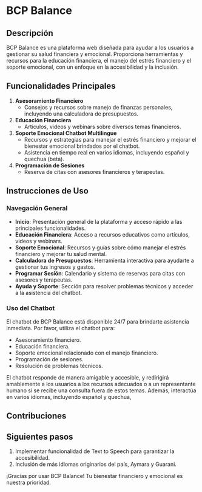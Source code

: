 # BCP Balance

## Descripción

BCP Balance es una plataforma web diseñada para ayudar a los usuarios a gestionar su salud financiera y emocional. Proporciona herramientas y recursos para la educación financiera, el manejo del estrés financiero y el soporte emocional, con un enfoque en la accesibilidad y la inclusión.

## Funcionalidades Principales

1. **Asesoramiento Financiero**
   - Consejos y recursos sobre manejo de finanzas personales, incluyendo una calculadora de presupuestos.
2. **Educación Financiera**
   - Artículos, videos y webinars sobre diversos temas financieros.
3. **Soporte Emocional Chatbot Multilingue**
   - Recursos y estrategias para manejar el estrés financiero y mejorar el bienestar emocional brindados por el chatbot.
   - Asistencia en tiempo real en varios idiomas, incluyendo español y quechua (beta).
4. **Programación de Sesiones**
   - Reserva de citas con asesores financieros y terapeutas.

## Instrucciones de Uso

### Navegación General

- **Inicio**: Presentación general de la plataforma y acceso rápido a las principales funcionalidades.
- **Educación Financiera**: Acceso a recursos educativos como artículos, videos y webinars.
- **Soporte Emocional**: Recursos y guías sobre cómo manejar el estrés financiero y mejorar tu salud mental.
- **Calculadora de Presupuestos**: Herramienta interactiva para ayudarte a gestionar tus ingresos y gastos.
- **Programar Sesión**: Calendario y sistema de reservas para citas con asesores y terapeutas.
- **Ayuda y Soporte**: Sección para resolver problemas técnicos y acceder a la asistencia del chatbot.

### Uso del Chatbot
El chatbot de BCP Balance está disponible 24/7 para brindarte asistencia inmediata. Por favor, utiliza el chatbot para:
- Asesoramiento financiero.
- Educación financiera.
- Soporte emocional relacionado con el manejo financiero.
- Programación de sesiones.
- Resolución de problemas técnicos.

El chatbot responde de manera amigable y accesible, y redirigirá amablemente a los usuarios a los recursos adecuados o a un representante humano si se recibe una consulta fuera de estos temas. Además, interactúa en varios idiomas, incluyendo español y quechua,  
## Contribuciones

## Siguientes pasos

1. Implementar funcionalidad de Text to Speech para garantizar la accesibilidad.
2. Inclusión de más idiomas originarios del país, Aymara y Guarani.


¡Gracias por usar BCP Balance! Tu bienestar financiero y emocional es nuestra prioridad.
